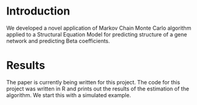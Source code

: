 # Introduction
We developed a novel application of Markov Chain Monte Carlo algorithm applied to a Structural Equation Model for predicting structure of a gene network and predicting Beta coefficients. 

# Results
The paper is currently being written for this project. The code for this project was written in R and prints out the results of the estimation of the algorithm. We start this with a simulated example. 
